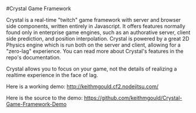 #Crystal Game Framework

Crystal is a real-time "twitch" game framework with server and browser side components, written entirely in Javascript. It offers features normally found only in enterprise game engines, such as an authorative server, client side prediction, and position interpolation. Crystal is powered by a great 2D Physics engine which is run both on the server and client, allowing for a "zero-lag" experience. You can read more about Crystal's features in the repo's documentation.

Crystal allows you to focus on your game, not the details of realizing a realtime experience in the face of lag.

Here is a working demo: http://keithmgould.cf2.nodejitsu.com/

Here is the source to the demo: https://github.com/keithmgould/Crystal-Game-Framework-Demo